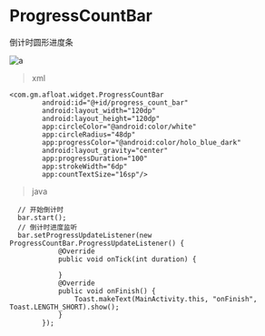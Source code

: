 # ProgressCountBar
倒计时圆形进度条

![a](http://a1.qpic.cn/psb?/V11WPquW4fh3Fe/x*ekJDNJRhjGwcZfl*Toa2XWJmy2oLaetNr.JdH3Yks!/b/dGgBAAAAAAAA&bo=0AIABQAAAAAFB*M!&rf=viewer_4)


>xml

    <com.gm.afloat.widget.ProgressCountBar
            android:id="@+id/progress_count_bar"
            android:layout_width="120dp"
            android:layout_height="120dp"
            app:circleColor="@android:color/white"
            app:circleRadius="48dp"
            app:progressColor="@android:color/holo_blue_dark"
            android:layout_gravity="center"
            app:progressDuration="100"
            app:strokeWidth="6dp"
            app:countTextSize="16sp"/>
            
          
>java
  
      // 开始倒计时
      bar.start();
      // 倒计时进度监听
      bar.setProgressUpdateListener(new ProgressCountBar.ProgressUpdateListener() {
                @Override
                public void onTick(int duration) {

                }
                @Override
                public void onFinish() {
                    Toast.makeText(MainActivity.this, "onFinish", Toast.LENGTH_SHORT).show();
                }
            });
